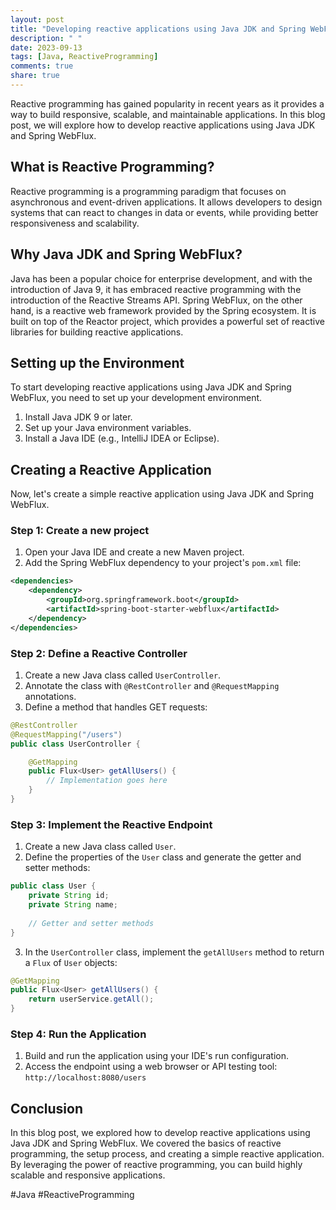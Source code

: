 ```yaml
---
layout: post
title: "Developing reactive applications using Java JDK and Spring WebFlux"
description: " "
date: 2023-09-13
tags: [Java, ReactiveProgramming]
comments: true
share: true
---
```


Reactive programming has gained popularity in recent years as it provides a way to build responsive, scalable, and maintainable applications. In this blog post, we will explore how to develop reactive applications using Java JDK and Spring WebFlux.

## What is Reactive Programming?

Reactive programming is a programming paradigm that focuses on asynchronous and event-driven applications. It allows developers to design systems that can react to changes in data or events, while providing better responsiveness and scalability.

## Why Java JDK and Spring WebFlux?

Java has been a popular choice for enterprise development, and with the introduction of Java 9, it has embraced reactive programming with the introduction of the Reactive Streams API. Spring WebFlux, on the other hand, is a reactive web framework provided by the Spring ecosystem. It is built on top of the Reactor project, which provides a powerful set of reactive libraries for building reactive applications.

## Setting up the Environment

To start developing reactive applications using Java JDK and Spring WebFlux, you need to set up your development environment.

1. Install Java JDK 9 or later.
2. Set up your Java environment variables.
3. Install a Java IDE (e.g., IntelliJ IDEA or Eclipse).

## Creating a Reactive Application

Now, let's create a simple reactive application using Java JDK and Spring WebFlux.

### Step 1: Create a new project

1. Open your Java IDE and create a new Maven project.
2. Add the Spring WebFlux dependency to your project's `pom.xml` file:

```xml
<dependencies>
    <dependency>
        <groupId>org.springframework.boot</groupId>
        <artifactId>spring-boot-starter-webflux</artifactId>
    </dependency>
</dependencies>
```

### Step 2: Define a Reactive Controller

1. Create a new Java class called `UserController`.
2. Annotate the class with `@RestController` and `@RequestMapping` annotations.
3. Define a method that handles GET requests:

```java
@RestController
@RequestMapping("/users")
public class UserController {

    @GetMapping
    public Flux<User> getAllUsers() {
        // Implementation goes here
    }
}
```

### Step 3: Implement the Reactive Endpoint

1. Create a new Java class called `User`.
2. Define the properties of the `User` class and generate the getter and setter methods:

```java
public class User {
    private String id;
    private String name;
    
    // Getter and setter methods
}
```

3. In the `UserController` class, implement the `getAllUsers` method to return a `Flux` of `User` objects:

```java
@GetMapping
public Flux<User> getAllUsers() {
    return userService.getAll();
}
```

### Step 4: Run the Application

1. Build and run the application using your IDE's run configuration.
2. Access the endpoint using a web browser or API testing tool: `http://localhost:8080/users`

## Conclusion

In this blog post, we explored how to develop reactive applications using Java JDK and Spring WebFlux. We covered the basics of reactive programming, the setup process, and creating a simple reactive application. By leveraging the power of reactive programming, you can build highly scalable and responsive applications.

#Java #ReactiveProgramming